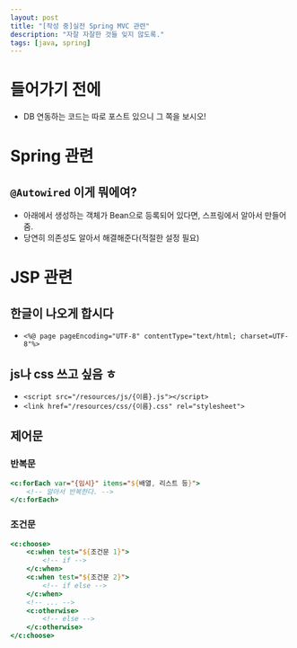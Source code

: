 ```yaml
---
layout: post
title: "[작성 중]실전 Spring MVC 관련"
description: "자잘 자잘한 것들 잊지 않도록."
tags: [java, spring]
---
```


# 들어가기 전에
* DB 연동하는 코드는 따로 포스트 있으니 그 쪽을 보시오!

# Spring 관련

## `@Autowired` 이게 뭐에여?
* 아래에서 생성하는 객체가 Bean으로 등록되어 있다면, 스프링에서 알아서 만들어줌.
* 당연히 의존성도 알아서 해결해준다(적절한 설정 필요)

# JSP 관련

## 한글이 나오게 합시다
* `<%@ page pageEncoding="UTF-8" contentType="text/html; charset=UTF-8"%>`

## js나 css 쓰고 싶음 ㅎ
* `<script src="/resources/js/{이름}.js"></script>`
* `<link href="/resources/css/{이름}.css" rel="stylesheet">`

## 제어문

### 반복문

```jsp
<c:forEach var="{임시}" items="${배열, 리스트 등}">
    <!-- 알아서 반복한다. -->
</c:forEach>
```

### 조건문

```jsp
<c:choose>
    <c:when test="${조건문 1}">
        <!-- if -->
    </c:when>
    <c:when test="${조건문 2}">
        <!-- if else -->
    </c:when>
    <!-- ... -->
    <c:otherwise>
        <!-- else -->
    </c:otherwise>
</c:choose>
```